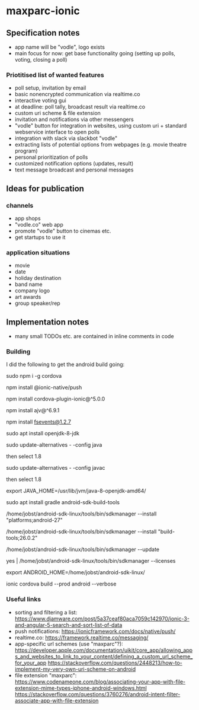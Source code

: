 # maxparc-ionic

## Specification notes

* app name will be "vodle", logo exists
* main focus for now: get base functionality going (setting up polls, voting, closing a poll)

### Priotitised list of wanted features

* poll setup, invitation by email
* basic nonencrypted communication via realtime.co
* interactive voting gui
* at deadline: poll tally, broadcast result via realtime.co
* custom uri scheme & file extension
* invitation and notifications via other messengers
* "vodle" button for integration in websites, using custom uri + standard webservice interface to open polls
* integration with slack via slackbot "vodle"
* extracting lists of potential options from webpages (e.g. movie theatre program) 
* personal prioritization of polls
* customized notification options (updates, result)
* text message broadcast and personal messages

## Ideas for publication

### channels

* app shops
* "vodle.co" web app
* promote "vodle" button to cinemas etc.
* get startups to use it

### application situations

* movie
* date
* holiday destination
* band name
* company logo
* art awards
* group speaker/rep

## Implementation notes

* many small TODOs etc. are contained in inline comments in code

### Building

I did the following to get the android build going:

sudo npm i -g cordova

npm install @ionic-native/push

npm install cordova-plugin-ionic@^5.0.0

npm install ajv@^6.9.1

npm install fsevents@1.2.7

sudo apt install openjdk-8-jdk

sudo update-alternatives - -config java

then select 1.8

sudo update-alternatives - -config javac

then select 1.8

export JAVA_HOME=/usr/lib/jvm/java-8-openjdk-amd64/

sudo apt install gradle android-sdk-build-tools

/home/jobst/android-sdk-linux/tools/bin/sdkmanager --install "platforms;android-27"

/home/jobst/android-sdk-linux/tools/bin/sdkmanager --install "build-tools;26.0.2"

/home/jobst/android-sdk-linux/tools/bin/sdkmanager --update

yes | /home/jobst/android-sdk-linux/tools/bin/sdkmanager --licenses

export ANDROID_HOME=/home/jobst/android-sdk-linux/

ionic cordova build --prod android --verbose

### Useful links

* sorting and filtering a list: https://www.djamware.com/post/5a37ceaf80aca7059c142970/ionic-3-and-angular-5-search-and-sort-list-of-data
* push notifications: https://ionicframework.com/docs/native/push/
* realtime.co: https://framework.realtime.co/messaging/
* app-specific url schemes (use "maxparc"?): 
    https://developer.apple.com/documentation/uikit/core_app/allowing_apps_and_websites_to_link_to_your_content/defining_a_custom_url_scheme_for_your_app
    https://stackoverflow.com/questions/2448213/how-to-implement-my-very-own-uri-scheme-on-android
* file extension "maxparc":
    https://www.codenameone.com/blog/associating-your-app-with-file-extension-mime-types-iphone-android-windows.html
    https://stackoverflow.com/questions/3760276/android-intent-filter-associate-app-with-file-extension
    
